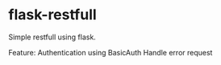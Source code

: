 # flask-restfull
Simple restfull using flask.

Feature:
Authentication using BasicAuth
Handle error request
